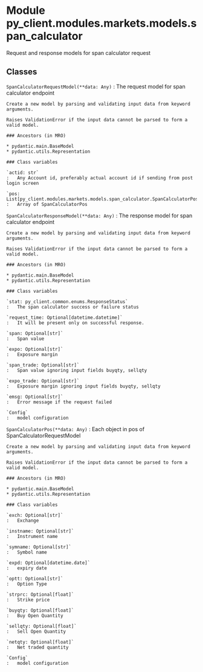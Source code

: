 Module py_client.modules.markets.models.span_calculator
=======================================================
Request and response models for span calculator request

Classes
-------

`SpanCalculatorRequestModel(**data: Any)`
:   The request model for span calculator endpoint
    
    Create a new model by parsing and validating input data from keyword arguments.
    
    Raises ValidationError if the input data cannot be parsed to form a valid model.

    ### Ancestors (in MRO)

    * pydantic.main.BaseModel
    * pydantic.utils.Representation

    ### Class variables

    `actid: str`
    :   Any Account id, preferably actual account id if sending from post login screen

    `pos: List[py_client.modules.markets.models.span_calculator.SpanCalculatorPos]`
    :   Array of SpanCalculatorPos

`SpanCalculatorResponseModel(**data: Any)`
:   The response model for span calculator endpoint
    
    Create a new model by parsing and validating input data from keyword arguments.
    
    Raises ValidationError if the input data cannot be parsed to form a valid model.

    ### Ancestors (in MRO)

    * pydantic.main.BaseModel
    * pydantic.utils.Representation

    ### Class variables

    `stat: py_client.common.enums.ResponseStatus`
    :   The span calculator success or failure status

    `request_time: Optional[datetime.datetime]`
    :   It will be present only on successful response.

    `span: Optional[str]`
    :   Span value

    `expo: Optional[str]`
    :   Exposure margin

    `span_trade: Optional[str]`
    :   Span value ignoring input fields buyqty, sellqty

    `expo_trade: Optional[str]`
    :   Exposure margin ignoring input fields buyqty, sellqty

    `emsg: Optional[str]`
    :   Error message if the request failed

    `Config`
    :   model configuration

`SpanCalculatorPos(**data: Any)`
:   Each object in pos of SpanCalculatorRequestModel
    
    Create a new model by parsing and validating input data from keyword arguments.
    
    Raises ValidationError if the input data cannot be parsed to form a valid model.

    ### Ancestors (in MRO)

    * pydantic.main.BaseModel
    * pydantic.utils.Representation

    ### Class variables

    `exch: Optional[str]`
    :   Exchange

    `instname: Optional[str]`
    :   Instrument name

    `symname: Optional[str]`
    :   Symbol name

    `expd: Optional[datetime.date]`
    :   expiry date

    `optt: Optional[str]`
    :   Option Type

    `strprc: Optional[float]`
    :   Strike price

    `buyqty: Optional[float]`
    :   Buy Open Quantity

    `sellqty: Optional[float]`
    :   Sell Open Quantity

    `netqty: Optional[float]`
    :   Net traded quantity

    `Config`
    :   model configuration